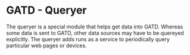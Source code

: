 GATD - Queryer
==============

The queryer is a special module that helps get data into GATD. Whereas some
data is sent to GATD, other data sources may have to be quereyed
explicitly. The queryer adds runs as a service to periodically query particular
web pages or devices.

